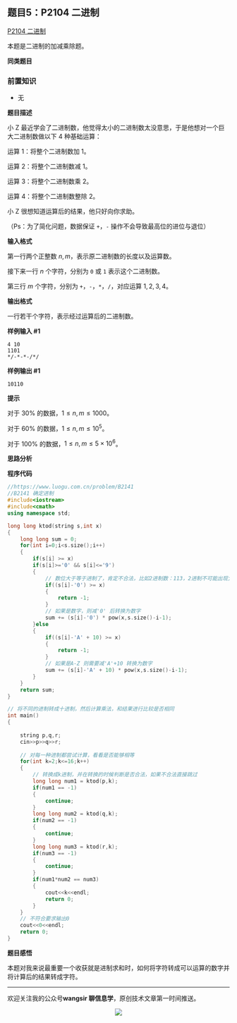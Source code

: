## 题目5：P2104 二进制

[P2104 二进制](https://www.luogu.com.cn/problem/P2104)

本题是二进制的加减乘除题。

**同类题目**



### 前置知识

- 无

**题目描述**

小 Z 最近学会了二进制数，他觉得太小的二进制数太没意思，于是他想对一个巨大二进制数做以下 $4$ 种基础运算：

运算 $1$：将整个二进制数加 $1$。

运算 $2$：将整个二进制数减 $1$。

运算 $3$：将整个二进制数乘 $2$。

运算 $4$：将整个二进制数整除 $2$。

小 Z 很想知道运算后的结果，他只好向你求助。

（Ps：为了简化问题，数据保证 `+`，`-` 操作不会导致最高位的进位与退位）

**输入格式**

第一行两个正整数 $n,m$，表示原二进制数的长度以及运算数。

接下来一行 $n$ 个字符，分别为 `0` 或 `1` 表示这个二进制数。

第三行 $m$ 个字符，分别为 `+`，`-`，`*`，`/`，对应运算 $1,2,3,4$。

**输出格式**

一行若干个字符，表示经过运算后的二进制数。

**样例输入 #1**

```
4 10
1101
*/-*-*-/*/
```

**样例输出 #1**

```
10110
```

**提示**

对于 $30\%$ 的数据，$1 \leq n,m \leq 1000$。

对于 $60\%$ 的数据，$1 \leq n,m \leq 10^5$。

对于 $100\%$ 的数据，$1 \leq n,m \leq 5 \times 10^6$。



**思路分析**



**程序代码**

```c++
//https://www.luogu.com.cn/problem/B2141
//B2141 确定进制
#include<iostream>
#include<cmath>
using namespace std;

long long ktod(string s,int x)
{
    long long sum = 0;
    for(int i=0;i<s.size();i++)
    {
        if(s[i] >= x)
        if(s[i]>='0' && s[i]<='9')
        {
            // 数位大于等于进制了，肯定不合法，比如2进制数：113，2进制不可能出现大于等于2的数字
            if((s[i]-'0') >= x)
            {
                return -1;
            }
            // 如果是数字，则减'0' 后转换为数字
            sum += (s[i]-'0') * pow(x,s.size()-i-1);
        }else
        {
            if((s[i]-'A' + 10) >= x)
            {
                return -1;    
            }
            // 如果是A-Z 则需要减'A'+10 转换为数字
            sum += (s[i]-'A' + 10) * pow(x,s.size()-i-1);
        }          
    }
    return sum;
}

// 将不同的进制转成十进制，然后计算乘法，和结果进行比较是否相同
int main()
{
    
    string p,q,r;
    cin>>p>>q>>r;
    
    // 对每一种进制都尝试计算，看看是否能够相等
    for(int k=2;k<=16;k++)
    {
        // 转换成k进制，并在转换的时候判断是否合法，如果不合法直接跳过
        long long num1 = ktod(p,k);
        if(num1 == -1)
        {
            continue;
        }
        long long num2 = ktod(q,k);
        if(num2 == -1)
        {
            continue;
        }
        long long num3 = ktod(r,k);
        if(num3 == -1)
        {
            continue;
        }
        if(num1*num2 == num3)
        {
            cout<<k<<endl;
            return 0;
        }
    }
    // 不符合要求输出0
    cout<<0<<endl;
    return 0;
}
```



**题目感悟**

本题对我来说最重要一个收获就是进制求和时，如何将字符转成可以运算的数字并将计算后的结果转成字符。

---

欢迎关注我的公众号**wangsir 聊信息学**，原创技术文章第一时间推送。

<center>
    <img src="https://cdn.jsdelivr.net/gh/pingguo1987/CSP-NOIP-GESP-/image/pic/公众号-扫码版.png">
</center>
